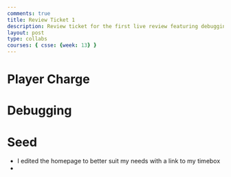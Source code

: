 ```yaml
---
comments: true
title: Review Ticket 1
description: Review ticket for the first live review featuring debugging, player charge, and seed
layout: post
type: collabs
courses: { csse: {week: 13} } 
---
```


# Player Charge

# Debugging

# Seed
- I edited the homepage to better suit my needs with a link to my timebox 
- 